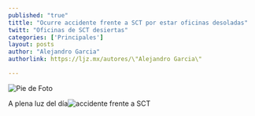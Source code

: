 ```yaml
---
published: "true"
tittle: "Ocurre accidente frente a SCT por estar oficinas desoladas"
twitt: "Oficinas de SCT desiertas"
categories: ['Principales']
layout: posts
author: "Alejandro Garcia"
authorlink: https://ljz.mx/autores/\"Alejandro Garcia\"

---
```


![Pie de Foto](http://i.imgur.com/hgu992mm.jpg)

A plena luz del día![accidente frente a SCT](http://i.imgur.com/D8xj2Qum.jpg)
